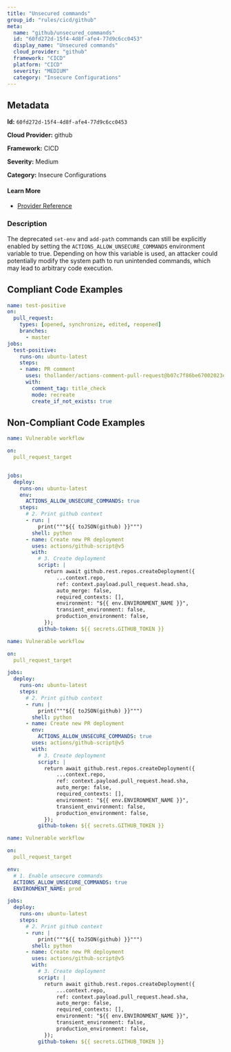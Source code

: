 ```yaml
---
title: "Unsecured commands"
group_id: "rules/cicd/github"
meta:
  name: "github/unsecured_commands"
  id: "60fd272d-15f4-4d8f-afe4-77d9c6cc0453"
  display_name: "Unsecured commands"
  cloud_provider: "github"
  framework: "CICD"
  platform: "CICD"
  severity: "MEDIUM"
  category: "Insecure Configurations"
---
```

## Metadata

**Id:** `60fd272d-15f4-4d8f-afe4-77d9c6cc0453`

**Cloud Provider:** github

**Framework:** CICD

**Severity:** Medium

**Category:** Insecure Configurations

#### Learn More

 - [Provider Reference](https://0xn3va.gitbook.io/cheat-sheets/ci-cd/github/actions#misuse-of-the-events-related-to-incoming-prs)

### Description

 The deprecated `set-env` and `add-path` commands can still be explicitly enabled by setting the `ACTIONS_ALLOW_UNSECURE_COMMANDS` environment variable to true. Depending on how this variable is used, an attacker could potentially modify the system path to run unintended commands, which may lead to arbitrary code execution.


## Compliant Code Examples
```yaml
name: test-positive
on:
  pull_request:
    types: [opened, synchronize, edited, reopened]
    branches: 
      - master
jobs:
  test-positive:
    runs-on: ubuntu-latest
    steps:
    - name: PR comment
      uses: thollander/actions-comment-pull-request@b07c7f86be67002023e6cb13f57df3f21cdd3411
      with:
        comment_tag: title_check
        mode: recreate
        create_if_not_exists: true
```
## Non-Compliant Code Examples
```yaml
name: Vulnerable workflow

on:
  pull_request_target


jobs:
  deploy:
    runs-on: ubuntu-latest
    env:
      ACTIONS_ALLOW_UNSECURE_COMMANDS: true
    steps:
      # 2. Print github context
      - run: |
          print("""${{ toJSON(github) }}""")
        shell: python
      - name: Create new PR deployment
        uses: actions/github-script@v5
        with:
          # 3. Create deployment
          script: |
            return await github.rest.repos.createDeployment({
                ...context.repo,
                ref: context.payload.pull_request.head.sha,
                auto_merge: false,
                required_contexts: [],
                environment: "${{ env.ENVIRONMENT_NAME }}",
                transient_environment: false,
                production_environment: false,
            });
          github-token: ${{ secrets.GITHUB_TOKEN }}
```

```yaml
name: Vulnerable workflow

on:
  pull_request_target

jobs:
  deploy:
    runs-on: ubuntu-latest
    steps:
      # 2. Print github context
      - run: |
          print("""${{ toJSON(github) }}""")
        shell: python
      - name: Create new PR deployment
        env:
          ACTIONS_ALLOW_UNSECURE_COMMANDS: true
        uses: actions/github-script@v5
        with:
          # 3. Create deployment
          script: |
            return await github.rest.repos.createDeployment({
                ...context.repo,
                ref: context.payload.pull_request.head.sha,
                auto_merge: false,
                required_contexts: [],
                environment: "${{ env.ENVIRONMENT_NAME }}",
                transient_environment: false,
                production_environment: false,
            });
          github-token: ${{ secrets.GITHUB_TOKEN }}
```

```yaml
name: Vulnerable workflow

on:
  pull_request_target

env:
  # 1. Enable unsecure commands
  ACTIONS_ALLOW_UNSECURE_COMMANDS: true
  ENVIRONMENT_NAME: prod

jobs:
  deploy:
    runs-on: ubuntu-latest
    steps:
      # 2. Print github context
      - run: |
          print("""${{ toJSON(github) }}""")
        shell: python
      - name: Create new PR deployment
        uses: actions/github-script@v5
        with:
          # 3. Create deployment
          script: |
            return await github.rest.repos.createDeployment({
                ...context.repo,
                ref: context.payload.pull_request.head.sha,
                auto_merge: false,
                required_contexts: [],
                environment: "${{ env.ENVIRONMENT_NAME }}",
                transient_environment: false,
                production_environment: false,
            });
          github-token: ${{ secrets.GITHUB_TOKEN }}
```